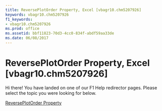 ```yaml
---
title: ReversePlotOrder Property, Excel [vbagr10.chm5207926]
keywords: vbagr10.chm5207926
f1_keywords:
- vbagr10.chm5207926
ms.prod: office
ms.assetid: bbf11823-70d3-4cc0-834f-abdf59aa33de
ms.date: 06/08/2017
---
```



# ReversePlotOrder Property, Excel [vbagr10.chm5207926]

Hi there! You have landed on one of our F1 Help redirector pages. Please select the topic you were looking for below.

[ReversePlotOrder Property](http://msdn.microsoft.com/library/d9854c4c-b530-44b6-2335-ad293443ebba%28Office.15%29.aspx)

